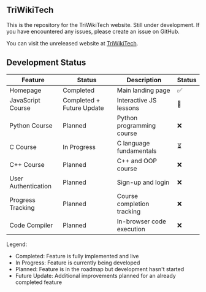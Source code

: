 ## TriWikiTech

This is the repository for the TriWikiTech website. Still under development. If you have encountered any issues, please create an issue on GitHub.

You can visit the unreleased website at [TriWikiTech](https://beta.triwikitech.com).

## Development Status

| Feature             | Status                    | Description                | Status |
| ------------------- | ------------------------- | -------------------------- | ------ |
| Homepage            | Completed                 | Main landing page          | ✅     |
| JavaScript Course   | Completed + Future Update | Interactive JS lessons     | 🔄     |
| Python Course       | Planned                   | Python programming course  | ❌     |
| C Course            | In Progress               | C language fundamentals    | ⏳     |
| C++ Course          | Planned                   | C++ and OOP course         | ❌     |
| User Authentication | Planned                   | Sign-up and login          | ❌     |
| Progress Tracking   | Planned                   | Course completion tracking | ❌     |
| Code Compiler       | Planned                   | In-browser code execution  | ❌     |

Legend:

- Completed: Feature is fully implemented and live
- In Progress: Feature is currently being developed
- Planned: Feature is in the roadmap but development hasn't started
- Future Update: Additional improvements planned for an already completed feature
